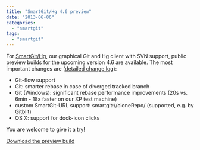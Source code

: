 ```yaml
---
title: "SmartGit/Hg 4.6 preview"
date: "2013-06-06"
categories: 
  - "smartgit"
tags: 
  - "smartgit"
---
```


For [SmartGit/Hg](http://www.syntevo.com/smartgit/), our graphical Git and Hg client with SVN support, public preview builds for the upcoming version 4.6 are available. The most important changes are ([detailed change log](http://www.syntevo.com/smartgit/changelog-eap.txt)):

- Git-flow support
- Git: smarter rebase in case of diverged tracked branch
- Git (Windows): significant rebase performance improvements (20s vs. 6min - 18x faster on our XP test machine)
- custom SmartGit-URL support: smartgit://cloneRepo/<URL> (supported, e.g. by [Gitblit](http://gitblit.com/))
- OS X: support for dock-icon clicks

You are welcome to give it a try!

[Download the preview build](http://www.syntevo.com/smartgit/early-access.html)
